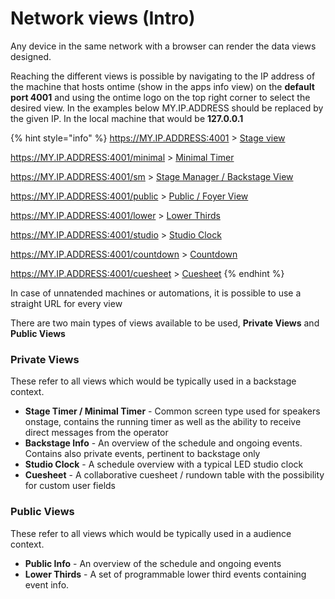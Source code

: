 # Network views (Intro)

Any device in the same network with a browser can render the data views designed.

Reaching the different views is possible by navigating to the IP address of the machine that hosts ontime (show in the apps info view) on the **default port 4001** and using the ontime logo on the top right corner to select the desired view. In the examples below MY.IP.ADDRESS should be replaced by the given IP. In the local machine that would be **127.0.0.1**

{% hint style="info" %}
https://MY.IP.ADDRESS:4001                        > [Stage view](stage-timer.md)

https://MY.IP.ADDRESS:4001/minimal      > [Minimal Timer](minimal-timer.md)

https://MY.IP.ADDRESS:4001/sm              > [Stage Manager / Backstage View](backstage-info.md)

https://MY.IP.ADDRESS:4001/public         > [Public / Foyer View](public-info.md)

https://MY.IP.ADDRESS:4001/lower          > [Lower Thirds](lower-thirds.md)

https://MY.IP.ADDRESS:4001/studio         > [Studio Clock](studio-clock.md)

https://MY.IP.ADDRESS:4001/countdown > [Countdown](countdown.md)

https://MY.IP.ADDRESS:4001/cuesheet    > [Cuesheet](cuesheet.md)
{% endhint %}

In case of unnatended machines or automations, it is possible to use a straight URL for every view

There are two main types of views available to be used, **Private Views** and **Public Views**

### Private Views

These refer to all views which would be typically used in a backstage context.&#x20;

* **Stage Timer / Minimal Timer** - Common screen type used for speakers onstage, contains the running timer as well as the ability to receive direct messages from the operator
* **Backstage Info** - An overview of the schedule and ongoing events. Contains also private events, pertinent to backstage only
* **Studio Clock** - A schedule overview with a typical LED studio clock
* **Cuesheet** - A collaborative cuesheet / rundown table with the possibility for custom user fields

### Public Views

These refer to all views which would be typically used in a audience context.&#x20;

* **Public Info** - An overview of the schedule and ongoing events
* **Lower Thirds** - A set of programmable lower third events containing event info.
